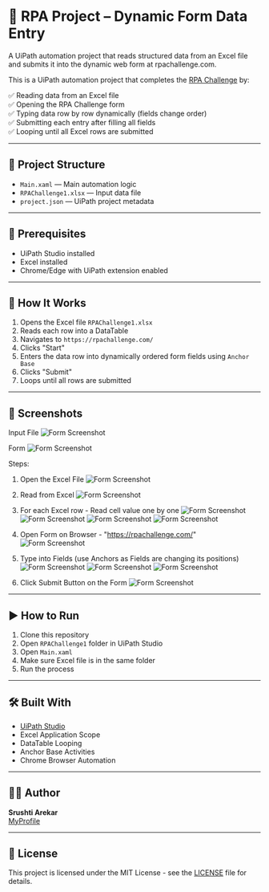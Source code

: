 # 🤖 RPA Project – Dynamic Form Data Entry
A UiPath automation project that reads structured data from an Excel file and submits it into the dynamic web form at rpachallenge.com.

This is a UiPath automation project that completes the [RPA Challenge](https://rpachallenge.com/) by:

✅ Reading data from an Excel file  
✅ Opening the RPA Challenge form  
✅ Typing data row by row dynamically (fields change order)  
✅ Submitting each entry after filling all fields  
✅ Looping until all Excel rows are submitted  

---

## 📂 Project Structure

- `Main.xaml` — Main automation logic
- `RPAChallenge1.xlsx` — Input data file
- `project.json` — UiPath project metadata

---

## 🧰 Prerequisites

- UiPath Studio installed
- Excel installed
- Chrome/Edge with UiPath extension enabled

---

## 📌 How It Works

1. Opens the Excel file `RPAChallenge1.xlsx`
2. Reads each row into a DataTable
3. Navigates to `https://rpachallenge.com/`
4. Clicks "Start"
5. Enters the data row into dynamically ordered form fields using `Anchor Base`
6. Clicks "Submit"
7. Loops until all rows are submitted

---

## 📸 Screenshots
Input File
![Form Screenshot](Images/RPAChallengeInputExcel.png)

Form
![Form Screenshot](Images/RPAChallengeForm.png)

Steps:
1. Open the Excel File
![Form Screenshot](Images/Step1.png)

2. Read from Excel
![Form Screenshot](Images/Step2.png)

3. For each Excel row - Read cell value one by one
![Form Screenshot](Images/Step3.png)
![Form Screenshot](Images/Step4.png)
![Form Screenshot](Images/Step5.png)
![Form Screenshot](Images/Step6.png)

4. Open Form on Browser - "https://rpachallenge.com/"
![Form Screenshot](Images/Step7.png)

5. Type into Fields (use Anchors as Fields are changing its positions)
![Form Screenshot](Images/Step8.png)
![Form Screenshot](Images/Step9.png)
![Form Screenshot](Images/Step10.png)

6. Click Submit Button on the Form
![Form Screenshot](Images/Step11.png)
  
---

## ▶️ How to Run

1. Clone this repository
2. Open `RPAChallenge1` folder in UiPath Studio
3. Open `Main.xaml`
4. Make sure Excel file is in the same folder
5. Run the process

---

## 🛠️ Built With

- [UiPath Studio](https://www.uipath.com/)
- Excel Application Scope
- DataTable Looping
- Anchor Base Activities
- Chrome Browser Automation

---

## 🙋‍♀️ Author

**Srushti Arekar**  
[MyProfile](https://github.com/SrushtiArekar)

---

## 📄 License

This project is licensed under the MIT License - see the [LICENSE](LICENSE) file for details.
